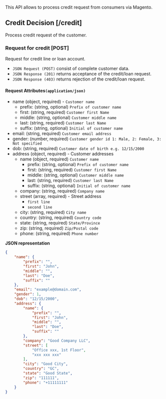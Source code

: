 This API allows to process credit request from consumers via Magento.

## Credit Decision [/credit]
Process credit request of the customer.
### Request for credit [POST]
Request for credit line or loan account.
+ `JSON Request (POST)` consist of complete customer data.
+ `JSON Response (201)` returns acceptance of the credit/loan request.
+ `JSON Response (403)` returns rejection of the credit/loan request.

#### Request Attributes`(application/json)`

+ name (object, required) - `Customer name`
    + prefix: (string, optional) `Prefix of customer name`
    + first: (string, required) `Customer first Name`
    + middle: (string, optional) `Customer middle name`
    + last: (string, required) `Customer last Name`
    + suffix: (string, optional) `Initial of customer name`
+ email: (string, required) `Customer email address`
+ gender: (number, required) `Customer gender id 1: Male, 2: Female, 3: Not specified`
+ dob: (string, required) `Customer date of birth e.g. 12/15/2000`
+ address (object, required) - Customer addresses
    + name (object, required) `Customer name`
        + prefix: (string, optional) `Prefix of customer name`
        + first: (string, required) `Customer first Name`
        + middle: (string, optional) `Customer middle name`
        + last: (string, required) `Customer last Name`
        + suffix: (string, optional) `Initial of customer name`
    + company: (string, required) `Company name`
    + street (array, required) - Street address
        - `first line`
        - `second line`
    + city: (string, required) `City name`
    + country: (string, required) `Country code`
    + state: (string, required) `State/Province`
    + zip: (string, required) `Zip/Postal code`
    + phone: (string, required) `Phone number`

**JSON representation**
```json
{
    "name": {
        "prefix": "",
        "first": "John",
        "middle": "",
        "last": "Doe",
        "suffix": ""
    },
    "email": "example@domain.com",
    "gender": 1,
    "dob": "12/15/2000",
    "address": {
        "name": {
            "prefix": "",
            "first": "John",
            "middle": "",
            "last": "Doe",
            "suffix": ""
        },
        "company": "Good Company LLC",
        "street": [
            "Office xxx, 1st Floor",
            "xxx xxx xxx"
        ],
        "city": "Good City",
        "country": "GC",
        "state": "Good State",
        "zip": "111111",
        "phone": "+11111111"
    }
}
```